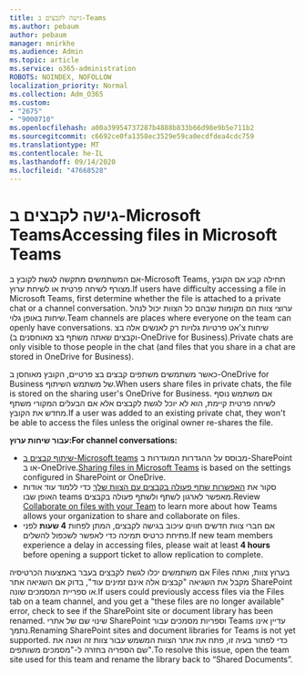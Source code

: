 ```yaml
---
title: גישה לקבצים ב-Teams
ms.author: pebaum
author: pebaum
manager: mnirkhe
ms.audience: Admin
ms.topic: article
ms.service: o365-administration
ROBOTS: NOINDEX, NOFOLLOW
localization_priority: Normal
ms.collection: Adm_O365
ms.custom:
- "2675"
- "9000710"
ms.openlocfilehash: a00a39954737287b4888b833b66d98e9b5e711b2
ms.sourcegitcommit: c6692ce0fa1358ec3529e59ca0ecdfdea4cdc759
ms.translationtype: MT
ms.contentlocale: he-IL
ms.lasthandoff: 09/14/2020
ms.locfileid: "47668528"
---
```

# <a name="accessing-files-in-microsoft-teams"></a><span data-ttu-id="f9048-102">גישה לקבצים ב-Microsoft Teams</span><span class="sxs-lookup"><span data-stu-id="f9048-102">Accessing files in Microsoft Teams</span></span>

<span data-ttu-id="f9048-103">אם המשתמשים מתקשה לגשת לקובץ ב-Microsoft Teams, תחילה קבע אם הקובץ מצורף לשיחה פרטית או לשיחת ערוץ.</span><span class="sxs-lookup"><span data-stu-id="f9048-103">If users have difficulty accessing a file in Microsoft Teams, first determine whether the file is attached to a private chat or a channel conversation.</span></span> <span data-ttu-id="f9048-104">ערוצי צוות הם מקומות שבהם כל הצוות יכול לנהל שיחות באופן גלוי.</span><span class="sxs-lookup"><span data-stu-id="f9048-104">Team channels are places where everyone on the team can openly have conversations.</span></span> <span data-ttu-id="f9048-105">שיחות צ'אט פרטיות גלויות רק לאנשים אלה בצ (וקבצים שאתה משתף בצ מאוחסנים ב-OneDrive for Business).</span><span class="sxs-lookup"><span data-stu-id="f9048-105">Private chats are only visible to those people in the chat (and files that you share in a chat are stored in OneDrive for Business).</span></span>

<span data-ttu-id="f9048-106">כאשר משתמשים משתפים קבצים בצ פרטיים, הקובץ מאוחסן ב-OneDrive for Business של משתמש השיתוף.</span><span class="sxs-lookup"><span data-stu-id="f9048-106">When users share files in private chats, the file is stored on the sharing user's OneDrive for Business.</span></span> <span data-ttu-id="f9048-107">אם משתמש נוסף לשיחה פרטית קיימת, הוא לא יוכל לגשת לקבצים אלא אם הבעלים המקורי משתף מחדש את הקובץ.</span><span class="sxs-lookup"><span data-stu-id="f9048-107">If a user was added to an existing private chat, they won't be able to access the files unless the original owner re-shares the file.</span></span>    

<span data-ttu-id="f9048-108">**עבור שיחות ערוץ:**</span><span class="sxs-lookup"><span data-stu-id="f9048-108">**For channel conversations:**</span></span>

- <span data-ttu-id="f9048-109">[שיתוף קבצים ב-Microsoft teams](https://docs.microsoft.com/MicrosoftTeams/sharing-files-in-teams) מבוסס על ההגדרות המוגדרות ב-SharePoint או ב-OneDrive.</span><span class="sxs-lookup"><span data-stu-id="f9048-109">[Sharing files in Microsoft Teams](https://docs.microsoft.com/MicrosoftTeams/sharing-files-in-teams) is based on the settings configured in SharePoint or OneDrive.</span></span> 
- <span data-ttu-id="f9048-110">סקור את [האפשרות שתף פעולה בקבצים עם הצוות שלך](https://support.office.com/article/Collaborate-on-files-with-your-Team-9b200289-dbac-4823-85bd-628a5c7bb0ae) כדי ללמוד עוד אודות האופן שבו teams מאפשר לארגון לשתף ולשתף פעולה בקבצים.</span><span class="sxs-lookup"><span data-stu-id="f9048-110">Review [Collaborate on files with your Team](https://support.office.com/article/Collaborate-on-files-with-your-Team-9b200289-dbac-4823-85bd-628a5c7bb0ae) to learn more about how Teams allows your organization to share and collaborate on files.</span></span> 
- <span data-ttu-id="f9048-111">אם חברי צוות חדשים חווים עיכוב בגישה לקבצים, המתן לפחות **4 שעות** לפני פתיחת כרטיס תמיכה כדי לאפשר לשכפול להשלים.</span><span class="sxs-lookup"><span data-stu-id="f9048-111">If new team members experience a delay in accessing files, please wait at least **4 hours** before opening a support ticket to allow replication to complete.</span></span> 

<span data-ttu-id="f9048-112">אם משתמשים יכלו לגשת לקבצים בעבר באמצעות הכרטיסיה Files בערוץ צוות, ואתה מקבל את השגיאה "קבצים אלה אינם זמינים עוד", בדוק אם השגיאה אתר SharePoint או ספריית המסמכים שונה.</span><span class="sxs-lookup"><span data-stu-id="f9048-112">If users could previously access files via the Files tab on a team channel, and you get a "these files are no longer available" error, check to see if the SharePoint site or document library has been renamed.</span></span> <span data-ttu-id="f9048-113">שינוי שם של אתרי SharePoint וספריות מסמכים עבור Teams עדיין אינו נתמך.</span><span class="sxs-lookup"><span data-stu-id="f9048-113">Renaming SharePoint sites and document libraries for Teams is not yet supported.</span></span> <span data-ttu-id="f9048-114">כדי לפתור בעיה זו, פתח את אתר הצוות המשמש עבור צוות זה ושנה את שם הספריה בחזרה ל-"מסמכים משותפים".</span><span class="sxs-lookup"><span data-stu-id="f9048-114">To resolve this issue, open the team site used for this team and rename the library back to “Shared Documents”.</span></span>